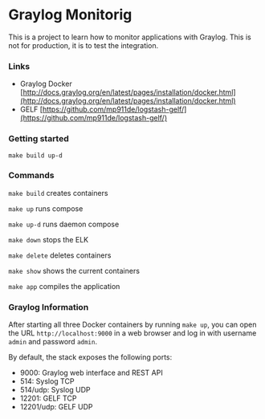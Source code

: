 # Graylog Monitorig

This is a project to learn how to monitor applications with Graylog.
This is not for production, it is to test the integration.

### Links

- Graylog Docker [http://docs.graylog.org/en/latest/pages/installation/docker.html](http://docs.graylog.org/en/latest/pages/installation/docker.html)
- GELF [https://github.com/mp911de/logstash-gelf/](https://github.com/mp911de/logstash-gelf/)

### Getting started

```
make build up-d
```

### Commands

`make build` creates containers

`make up` runs compose

`make up-d` runs daemon compose

`make down` stops the ELK

`make delete` deletes containers

`make show` shows the current containers

`make app` compiles the application

### Graylog Information

After starting all three Docker containers by running `make up`, you can open the URL `http://localhost:9000` in a web browser and log in with username `admin` and password `admin`.

By default, the stack exposes the following ports:
* 9000: Graylog web interface and REST API
* 514: Syslog TCP
* 514/udp: Syslog UDP
* 12201: GELF TCP
* 12201/udp: GELF UDP
